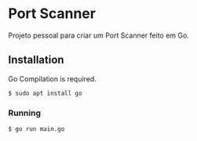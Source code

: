 # Port Scanner

Projeto pessoal para criar um Port Scanner feito em Go.

## Installation

Go Compilation is required.

```shell
$ sudo apt install go
```

### Running
```shell
$ go run main.go
```

